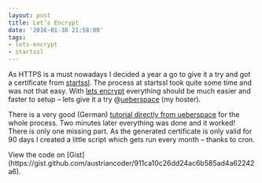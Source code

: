 ```yaml
---
layout: post
title: Let’s Encrypt
date: '2016-01-30 21:58:00'
tags:
- lets-encrypt
- startssl
---
```



As HTTPS is a must nowadays I decided a year a go to give it a try and got a certificate from [startssl](https://www.startssl.com/). The process at startssl took quite some time and was not that easy. With [lets encrypt](https://letsencrypt.org) everything should be much easier and faster to setup – lets give it a try @[ueberspace](https://uberspace.de/) (my hoster).

There is a very good (German) [tutorial directly from ueberspace](https://funkenstrahlen.de/blog/2015/12/19/lets-encrypt-auf-uberspace/) for the whole process. Two minutes later everything was done and it worked! There is only one missing part. As the generated certificate is only valid for 90 days I created a little script which gets run every month – thanks to cron.

<div class="oembed-gist"><script src="https://gist.github.com/austriancoder/911ca10c26dd24ac6b585ad4a62242a6.js"></script><noscript>View the code on [Gist](https://gist.github.com/austriancoder/911ca10c26dd24ac6b585ad4a62242a6).</noscript></div>
